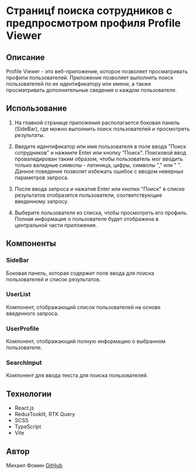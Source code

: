 # Cтраницf поиска сотрудников с предпросмотром профиля Profile Viewer

## Описание
Profile Viewer - это веб-приложение, которое позволяет просматривать профили пользователей. Приложение позволяет выполнять поиск пользователей по их идентификатору или имени, а также просматривать дополнительные сведения о каждом пользователе.

## Использование
1. На главной странице приложения располагается боковая панель (SideBar), где можно выполнить поиск пользователей и просмотреть результаты.

2. Введите идентификатор или имя пользователя в поле ввода "Поиск сотрудников" и нажмите Enter или кнопку "Поиск". Поисковой ввод провалидирован таким образом, чтобы пользователь мог вводить только валидные символы - латиница, цифры, символы "," или " ". Данное поведение позволит избежать ошибок с вводом неверных параметров запроса.

3. После ввода запроса и нажатия Enter или кнопки "Поиск" в списке результатов отобразятся пользователи, соответствующие введенному запросу.

4. Выберите пользователя из списка, чтобы просмотреть его профиль. Полная информация о пользователе будет отображена в центральной части приложения.

## Компоненты
### SideBar
Боковая панель, которая содержит поле ввода для поиска пользователей и список результатов.

### UserList
Компонент, отображающий список пользователей на основе введенного запроса.

### UserProfile
Компонент, отображающий полную информацию о выбранном пользователе.

### SearchInput
Компонент для ввода текста для поиска пользователей.

## Технологии
- React.js
- ReduxTooklit, RTK Query
- SCSS
- TypeScript
- Vite

## Автор
Михаил Фомин [GitHub](https://github.com/mihail-fomin)

